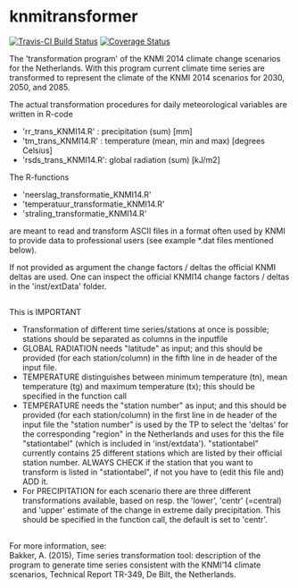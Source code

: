 # knmitransformer

[![Travis-CI Build Status](https://travis-ci.org/MartinRoth/knmitransformer.svg?branch=master)](https://travis-ci.org/MartinRoth/knmitransformer)
[![Coverage Status](https://img.shields.io/codecov/c/github/MartinRoth/knmitransformer/master.svg)](https://codecov.io/github/MartinRoth/knmitransformer?branch=master)

The 'transformation program' of the KNMI 2014 climate change scenarios for the
Netherlands. With this program current climate time series are transformed to
represent the climate of the KNMI 2014 scenarios for 2030, 2050, and 2085.

The actual transformation procedures for daily meteorological variables are
written in R-code

- 'rr_trans_KNMI14.R'  : precipitation    (sum)                [mm]             
- 'tm_trans_KNMI14.R'  : temperature      (mean, min and max)  [degrees Celsius] 
- 'rsds_trans_KNMI14.R': global radiation (sum)                [kJ/m2]

The R-functions

- 'neerslag_transformatie_KNMI14.R'
- 'temperatuur_transformatie_KNMI14.R'
- 'straling_transformatie_KNMI14.R'
   
are meant to read and transform ASCII files in a format often used by KNMI to
provide data to professional users (see example *.dat files mentioned below).
   
If not provided as argument the  change factors / deltas the official KNMI
deltas are used.
One can inspect the official KNMI14 change factors / deltas in the 
'inst/extData' folder.

<!-- # Examples should be given to users
The following files provide (elemetary) examples how to use above scripts.

- 'example_neerslag_transformatie_KNMI14.R'
- 'example_temperatuur_transformatie_KNMI14.R'
- 'example_straling_transformatie_KNMI14.R'
-->

##
This is IMPORTANT

* Transformation of different time series/stations at once is possible; stations
  should be separated as columns in the inputfile 
* GLOBAL RADIATION needs "latitude" as input; and this should be provided (for
  each station/column) in the fifth line in de header of the input file.
* TEMPERATURE distinguishes between minimum temperature (tn), mean temperature
  (tg) and maximum temperature (tx); this should be specified in the function
  call
* TEMPERATURE needs the "station number" as input; and this should be provided
  (for each station/column) in the first line in de header of the input file the
  "station number" is used by the TP to select the 'deltas' for the
  corresponding "region" in the Netherlands and uses for this the file
  "stationtabel" (which is included in 'inst/extdata').
  "stationtabel" currently contains 25 different stations which are listed by
  their official station number. 
  ALWAYS CHECK if the station that you want to transform is listed in
  "stationtabel", if not you have to (edit this file and) ADD it.
* For PRECIPITATION for each scenario there are three different transformations
  available, based on resp. the 'lower', 'centr' (=central) and 'upper' estimate 
  of the change in extreme daily precipitation. This should be specified in the
  function call, the default is set to 'centr'.
  
##
For more information, see:  
Bakker, A. (2015), Time series transformation tool: description of the program
to generate time series consistent with the KNMI’14 climate scenarios, Technical
Report TR-349, De Bilt, the Netherlands.
